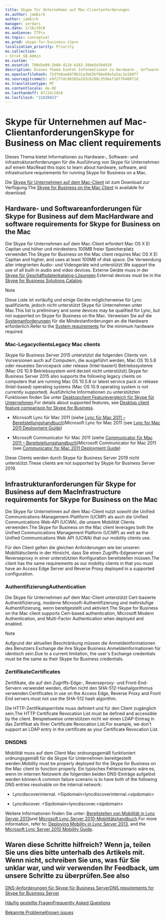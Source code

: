 ```yaml
---
title: Skype für Unternehmen auf Mac-Clientanforderungen
ms.author: jambirk
author: jambirk
manager: serdars
ms.date: 2/16/2018
ms.audience: ITPro
ms.topic: conceptual
ms.prod: skype-for-business-itpro
localization_priority: Priority
ms.collection:
- Strat_SB_Admin
ms.custom: ''
ms.assetid: 790d3e89-2b68-411b-b282-38de5d34dd10
description: Dieses Thema bietet Informationen zu Hardware-, Software- und infrastrukturanforderungen für die Ausführung von Skype für Unternehmen auf einem Mac
ms.openlocfilehash: 72dfe6aa8479631a3bd3bf6be69e5a5ac2e10dff
ms.sourcegitcommit: e9f277dc96265a193c6298c3556ef16ff640071d
ms.translationtype: MT
ms.contentlocale: de-DE
ms.lasthandoff: 07/24/2018
ms.locfileid: "21020653"
---
```

# <a name="skype-for-business-on-mac-client-requirements"></a><span data-ttu-id="4383a-103">Skype für Unternehmen auf Mac-Clientanforderungen</span><span class="sxs-lookup"><span data-stu-id="4383a-103">Skype for Business on Mac client requirements</span></span>
 
<span data-ttu-id="4383a-104">Dieses Thema bietet Informationen zu Hardware-, Software- und infrastrukturanforderungen für die Ausführung von Skype für Unternehmen auf einem Mac</span><span class="sxs-lookup"><span data-stu-id="4383a-104">Read this topic to learn about hardware, software, and infrastructure requirements for running Skype for Business on a Mac.</span></span>
  
<span data-ttu-id="4383a-105">Die [Skype für Unternehmen auf dem Mac-Client](https://products.office.com/en-us/skype-for-business/download-app?tab=tabs-3#Mac) ist zum Download zur Verfügung.</span><span class="sxs-lookup"><span data-stu-id="4383a-105">The [Skype for Business on the Mac Client](https://products.office.com/en-us/skype-for-business/download-app?tab=tabs-3#Mac) is available for download.</span></span>
  
## <a name="hardware-and-software-requirements-for-skype-for-business-on-the-mac"></a><span data-ttu-id="4383a-106">Hardware- und Softwareanforderungen für Skype for Business auf dem Mac</span><span class="sxs-lookup"><span data-stu-id="4383a-106">Hardware and software requirements for Skype for Business on the Mac</span></span>

<span data-ttu-id="4383a-107">Die Skype für Unternehmen auf dem Mac-Client erfordert Mac OS X El Capitan und höher und mindestens 100MB freier Speicherplatz verwendet.</span><span class="sxs-lookup"><span data-stu-id="4383a-107">The Skype for Business on the Mac client requires Mac OS X El Capitan and higher, and uses at least 100MB of disk space.</span></span> <span data-ttu-id="4383a-108">Die Verwendung aller integrierten Audio- und Videogeräte wird unterstützt.</span><span class="sxs-lookup"><span data-stu-id="4383a-108">We support the use of all built-in audio and video devices.</span></span> <span data-ttu-id="4383a-109">Externe Geräte muss in der [Skype für Geschäftsdatenkatalog-Lösungen](https://partnersolutions.skypeforbusiness.com/solutionscatalog).</span><span class="sxs-lookup"><span data-stu-id="4383a-109">External devices must be in the [Skype for Business Solutions Catalog](https://partnersolutions.skypeforbusiness.com/solutionscatalog).</span></span> 
  
> [!NOTE]
> <span data-ttu-id="4383a-110">Diese Liste ist vorläufig und einige Geräte möglicherweise für Lync qualifizierte, jedoch nicht unterstützt Skype für Unternehmen unter Mac.</span><span class="sxs-lookup"><span data-stu-id="4383a-110">This list is preliminary and some devices may be qualified for Lync, but not supported on Skype for Business on the Mac.</span></span> <span data-ttu-id="4383a-111">Verweisen Sie auf die [Systemanforderungen](https://products.office.com/en-us/office-system-requirements) für die Mindestanforderungen an die Hardware erforderlich.</span><span class="sxs-lookup"><span data-stu-id="4383a-111">Refer to the [System requirements](https://products.office.com/en-us/office-system-requirements) for the minimum hardware required.</span></span>
  
### <a name="legacy-mac-clients"></a><span data-ttu-id="4383a-112">Mac-Legacyclients</span><span class="sxs-lookup"><span data-stu-id="4383a-112">Legacy Mac clients</span></span>

<span data-ttu-id="4383a-113">Skype für Business Server 2015 unterstützt die folgenden Clients von Vorversionen auch auf Computern, die ausgeführt werden, Mac OS 10.5.8 oder neuestes Servicepack oder release (Intel-basiert) Betriebssysteme (Mac OS 10.9 Betriebssystem wird derzeit nicht unterstützt).</span><span class="sxs-lookup"><span data-stu-id="4383a-113">Skype for Business Server 2015 also supports the following legacy clients on computers that are running Mac OS 10.5.8 or latest service pack or release (Intel-based) operating systems (Mac OS 10.9 operating system is not currently supported).</span></span> <span data-ttu-id="4383a-114">Ausführliche Informationen zu unterstützten Funktionen finden Sie unter [Desktopclient Featurevergleich für Skype für Unternehmen](desktop-feature-comparison.md).</span><span class="sxs-lookup"><span data-stu-id="4383a-114">For details about supported features, see [Desktop client feature comparison for Skype for Business](desktop-feature-comparison.md).</span></span>
  
- <span data-ttu-id="4383a-115">Microsoft Lync für Mac 2011 (siehe [Lync für Mac 2011 – Bereitstellungshandbuch](https://go.microsoft.com/fwlink/p/?LinkId=268786))</span><span class="sxs-lookup"><span data-stu-id="4383a-115">Microsoft Lync for Mac 2011 (see [Lync for Mac 2011 Deployment Guide](https://go.microsoft.com/fwlink/p/?LinkId=268786))</span></span>
    
- <span data-ttu-id="4383a-116">Microsoft Communicator für Mac 2011 (siehe [Communicator für Mac 2011 – Bereitstellungshandbuch](https://go.microsoft.com/fwlink/p/?LinkId=268787))</span><span class="sxs-lookup"><span data-stu-id="4383a-116">Microsoft Communicator for Mac 2011 (see [Communicator for Mac 2011 Deployment Guide](https://go.microsoft.com/fwlink/p/?LinkId=268787))</span></span>
 
<span data-ttu-id="4383a-117">Diese Clients werden durch Skype für Business Server 2019 nicht unterstützt.</span><span class="sxs-lookup"><span data-stu-id="4383a-117">These clients are not supported by Skype for Business Server 2019.</span></span>
   
## <a name="infrastructure-requirements-for-skype-for-business-on-the-mac"></a><span data-ttu-id="4383a-118">Infrastrukturanforderungen für Skype for Business auf dem Mac</span><span class="sxs-lookup"><span data-stu-id="4383a-118">Infrastructure requirements for Skype for Business on the Mac</span></span>
<span data-ttu-id="4383a-119"><a name="Infrastructure"> </a></span><span class="sxs-lookup"><span data-stu-id="4383a-119"></span></span>

<span data-ttu-id="4383a-120">Die Skype für Unternehmen auf dem Mac-Client nutzt sowohl die Unified Communications-Management-Plattform (UCMP) als auch die Unified Communications Web-API (UCWA), die unsere Mobilität Clients verwenden.</span><span class="sxs-lookup"><span data-stu-id="4383a-120">The Skype for Business on the Mac client leverages both the Unified Communications Management Platform (UCMP) as well as the Unified Communications Web API (UCWA) that our mobility clients use.</span></span>
  
<span data-ttu-id="4383a-121">Für den Client gelten die gleichen Anforderungen wie bei unseren Mobilitätsclients in der Hinsicht, dass Sie einen Zugriffs-Edgeserver und Reverseproxy in einer unterstützten Konfiguration bereitstellen müssen.</span><span class="sxs-lookup"><span data-stu-id="4383a-121">The client has the same requirements as our mobility clients in that you must have an Access Edge Server and Reverse Proxy deployed in a supported configuration.</span></span> 
  
### <a name="authentication"></a><span data-ttu-id="4383a-122">Authentifizierung</span><span class="sxs-lookup"><span data-stu-id="4383a-122">Authentication</span></span>

<span data-ttu-id="4383a-123">Die Skype für Unternehmen auf dem Mac-Client unterstützt Cert-basierte Authentifizierung, moderne Microsoft-Authentifizierung und mehrstufige Authentifizierung, wenn bereitgestellt und aktiviert.</span><span class="sxs-lookup"><span data-stu-id="4383a-123">The Skype for Business on the Mac client supports Cert-based authentication, Microsoft Modern Authentication, and Multi-Factor Authentication when deployed and enabled.</span></span>
  
> [!NOTE]
> <span data-ttu-id="4383a-124">Aufgrund der aktuellen Beschränkung müssen die Anmeldeinformationen des Benutzers Exchange die ihre Skype Business Anmeldeinformationen für identisch sein.</span><span class="sxs-lookup"><span data-stu-id="4383a-124">Due to a current limitation, the user's Exchange credentials must be the same as their Skype for Business credentials.</span></span> 
  
### <a name="certificates"></a><span data-ttu-id="4383a-125">Zertifikate</span><span class="sxs-lookup"><span data-stu-id="4383a-125">Certificates</span></span>

<span data-ttu-id="4383a-126">Zertifikate, die auf den Zugriffs-Edge-, Reverseproxy- und Front-End-Servern verwendet werden, dürfen nicht den SHA-512-Hashalgorithmus verwenden.</span><span class="sxs-lookup"><span data-stu-id="4383a-126">Certificates in use on the Access Edge, Reverse Proxy and Front End servers must not use the SHA-512 hash algorithm.</span></span>
  
<span data-ttu-id="4383a-127">Die HTTP-Zertifikatsperrliste muss definiert und für den Client zugänglich sein.</span><span class="sxs-lookup"><span data-stu-id="4383a-127">The HTTP Certificate Revocation List must be defined and accessible by the client.</span></span> <span data-ttu-id="4383a-128">Beispielsweise unterstützen nicht wir einen LDAP-Eintrag in das Zertifikat als Ihrer Certificate Revocation List.</span><span class="sxs-lookup"><span data-stu-id="4383a-128">For example, we don't support an LDAP entry in the certificate as your Certificate Revocation List.</span></span>
  
### <a name="dns"></a><span data-ttu-id="4383a-129">DNS</span><span class="sxs-lookup"><span data-stu-id="4383a-129">DNS</span></span>

<span data-ttu-id="4383a-130">Mobilität muss auf dem Client Mac ordnungsgemäß funktioniert ordnungsgemäß für die Skype für Unternehmen bereitgestellt werden.</span><span class="sxs-lookup"><span data-stu-id="4383a-130">Mobility must be properly deployed for the Skype for Business on the Mac client to function properly.</span></span> <span data-ttu-id="4383a-131">Ein typisches Fehlerszenario wäre es, wenn im internen Netzwerk die folgenden beiden DNS-Einträge aufgelöst werden können:</span><span class="sxs-lookup"><span data-stu-id="4383a-131">A common failure scenario is to have both of the following DNS entries resolvable on the internal network:</span></span>
  
- <span data-ttu-id="4383a-132">Lyncdiscoverinternal. \<Sipdomain\></span><span class="sxs-lookup"><span data-stu-id="4383a-132">lyncdiscoverinternal.\<sipdomain\></span></span>
    
- <span data-ttu-id="4383a-133">Lyncdiscover. \<Sipdomain\></span><span class="sxs-lookup"><span data-stu-id="4383a-133">lyncdiscover.\<sipdomain\></span></span>
    
<span data-ttu-id="4383a-134">Weitere Informationen finden Sie unter: [Bereitstellen von Mobilität in Lync Server 2013](https://go.microsoft.com/fwlink/p/?LinkId=798224)und [Microsoft Lync Server 2010-Mobilitätshandbuch](https://go.microsoft.com/fwlink//p/?LinkId=798226).</span><span class="sxs-lookup"><span data-stu-id="4383a-134">For more information, refer to: [Deploying Mobility in Lync Server 2013](https://go.microsoft.com/fwlink/p/?LinkId=798224), and the [Microsoft Lync Server 2010 Mobility Guide](https://go.microsoft.com/fwlink//p/?LinkId=798226).</span></span>
  
## <a name="see-also"></a><span data-ttu-id="4383a-135">Waren diese Schritte hilfreich? Wenn ja, teilen Sie uns dies bitte unterhalb des Artikels mit. Wenn nicht, schreiben Sie uns, was für Sie unklar war, und wir verwenden Ihr Feedback, um unsere Schritte zu überprüfen.</span><span class="sxs-lookup"><span data-stu-id="4383a-135">See also</span></span>
<span data-ttu-id="4383a-136"><a name="Infrastructure"> </a></span><span class="sxs-lookup"><span data-stu-id="4383a-136"></span></span>

[<span data-ttu-id="4383a-137">DNS-Anforderungen für Skype für Business Server</span><span class="sxs-lookup"><span data-stu-id="4383a-137">DNS requirements for Skype for Business Server</span></span>](../../plan-your-deployment/network-requirements/dns.md)

[<span data-ttu-id="4383a-138">Häufig gestellte Fragen</span><span class="sxs-lookup"><span data-stu-id="4383a-138">Frequently Asked Questions</span></span>](https://go.microsoft.com/fwlink/p/?LinkId=798227)
  
[<span data-ttu-id="4383a-139">Bekannte Probleme</span><span class="sxs-lookup"><span data-stu-id="4383a-139">Known issues </span></span>](https://go.microsoft.com/fwlink/p/?LinkId=798228)